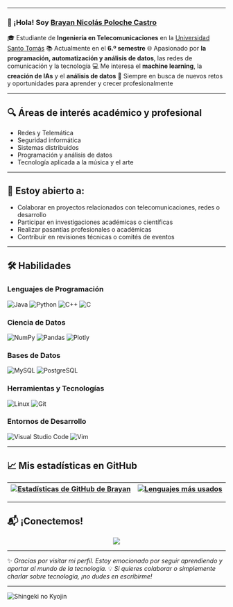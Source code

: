 

---

### 👋 ¡Hola! Soy [Brayan Nicolás Poloche Castro](https://github.com/lordbasto)

🎓 Estudiante de **Ingeniería en Telecomunicaciones** en la [Universidad Santo Tomás](https://www.usta.edu.co/)
📚 Actualmente en el **6.º semestre**
🌐 Apasionado por  **la programación, automatización y análisis de datos**, las redes de comunicación y la tecnología
💻 Me interesa el **machine learning**, la **creación de IAs** y el **análisis de datos**
🚀 Siempre en busca de nuevos retos y oportunidades para aprender y crecer profesionalmente

---

## 🔍 Áreas de interés académico y profesional

* Redes y Telemática
* Seguridad informática
* Sistemas distribuidos
* Programación y análisis de datos
* Tecnología aplicada a la música y el arte

---

## 🤝 Estoy abierto a:

* Colaborar en proyectos relacionados con telecomunicaciones, redes o desarrollo
* Participar en investigaciones académicas o científicas
* Realizar pasantías profesionales o académicas
* Contribuir en revisiones técnicas o comités de eventos

---

## 🛠️ Habilidades

### Lenguajes de Programación

![Java](https://img.shields.io/badge/Java-ED8B00?style=for-the-badge\&logo=java\&logoColor=white)
![Python](https://img.shields.io/badge/Python-3776AB?style=for-the-badge\&logo=python\&logoColor=white)
![C++](https://img.shields.io/badge/C++-00599C?style=for-the-badge\&logo=cplusplus\&logoColor=white)
![C](https://img.shields.io/badge/C-00599C?style=for-the-badge\&logo=c\&logoColor=white)

### Ciencia de Datos

![NumPy](https://img.shields.io/badge/numpy-%23013243.svg?style=for-the-badge\&logo=numpy\&logoColor=white)
![Pandas](https://img.shields.io/badge/pandas-%23150458.svg?style=for-the-badge\&logo=pandas\&logoColor=white)
![Plotly](https://img.shields.io/badge/Plotly-%233F4F75.svg?style=for-the-badge\&logo=plotly\&logoColor=white)

### Bases de Datos

![MySQL](https://img.shields.io/badge/MySQL-00000F?style=for-the-badge\&logo=mysql\&logoColor=white)
![PostgreSQL](https://img.shields.io/badge/PostgreSQL-316192?style=for-the-badge\&logo=postgresql\&logoColor=white)

### Herramientas y Tecnologías

![Linux](https://img.shields.io/badge/Linux-FCC624?style=for-the-badge\&logo=linux\&logoColor=black)
![Git](https://img.shields.io/badge/GIT-E44C30?style=for-the-badge\&logo=git\&logoColor=white)

### Entornos de Desarrollo

![Visual Studio Code](https://img.shields.io/badge/Visual%20Studio%20Code-0078d7.svg?style=for-the-badge\&logo=visual-studio-code\&logoColor=white)
![Vim](https://img.shields.io/badge/VIM-%2311AB00.svg?style=for-the-badge\&logo=vim\&logoColor=white)

---

## 📈 Mis estadísticas en GitHub

| <a href="https://github.com/anuraghazra/github-readme-stats"><img align="center" src="https://github-readme-stats.vercel.app/api?username=lordbasto&show_icons=true&include_all_commits=true&theme=buefy&hide_border=true" alt="Estadísticas de GitHub de Brayan" /></a> | <a href="https://github.com/anuraghazra/github-readme-stats"><img align="center" src="https://github-readme-stats.vercel.app/api/top-langs/?username=lordbasto&layout=compact&theme=buefy&hide_border=true" alt="Lenguajes más usados" /></a> |
| ------------------------------------------------------------------------------------------------------------------------------------------------------------------------------------------------------------------------------------------------------------------------ | --------------------------------------------------------------------------------------------------------------------------------------------------------------------------------------------------------------------------------------------- |

---

## 📬 ¡Conectemos!

<p align="center">
  <a href="https://www.instagram.com/brayannicolasp/">
    <img src="https://img.shields.io/badge/Instagram-%2312100E.svg?style=for-the-badge&logo=instagram&logoColor=white&color=black" />
  </a>
</p>

---

✨ *Gracias por visitar mi perfil. Estoy emocionado por seguir aprendiendo y aportar al mundo de la tecnología.*
💡 *Si quieres colaborar o simplemente charlar sobre tecnología, ¡no dudes en escribirme!*

---
![Shingeki no Kyojin](https://entresabanasyalmohadas.com/2013/09/28/shingeki-no-kyojin-episodio-25-final/)
